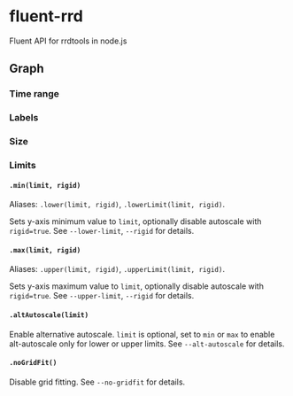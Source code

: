 fluent-rrd
==========

Fluent API for rrdtools in node.js

Graph
-----

### Time range ###

### Labels ###

### Size ###

### Limits ###
#### `.min(limit, rigid)` ####
Aliases: `.lower(limit, rigid)`, `.lowerLimit(limit, rigid)`.

Sets y-axis minimum value to `limit`, optionally disable autoscale with `rigid=true`. See `--lower-limit`, `--rigid` for details.

#### `.max(limit, rigid)` ####
Aliases: `.upper(limit, rigid)`, `.upperLimit(limit, rigid)`.

Sets y-axis maximum value to `limit`, optionally disable autoscale with `rigid=true`. See `--upper-limit`, `--rigid` for details.

#### `.altAutoscale(limit)` ####
Enable alternative autoscale. `limit` is optional, set to `min` or `max` to enable alt-autoscale only for lower or upper limits. See `--alt-autoscale` for details.

#### `.noGridFit()` ####
Disable grid fitting. See `--no-gridfit` for details.
